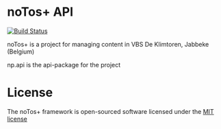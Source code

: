 # noTos+ API

[![Build Status](https://travis-ci.org/bakgat/api.np.svg)](https://travis-ci.org/bakgat/api.np)

noTos+ is a project for managing content in VBS De Klimtoren, Jabbeke (Belgium)

np.api is the api-package for the project

# License
The noTos+ framework is open-sourced software licensed under the [MIT license](http://opensource.org/licenses/MIT)
